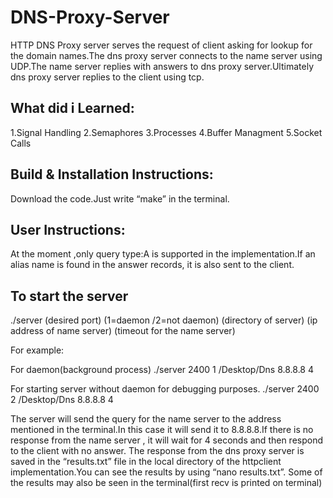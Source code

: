 DNS-Proxy-Server
================

HTTP DNS Proxy server serves the request of client asking for lookup for the domain names.The dns proxy server connects to the name server using UDP.The name server replies with answers to dns proxy server.Ultimately dns proxy server replies to the client using tcp.

What did i Learned:
-------------------
1.Signal Handling
2.Semaphores
3.Processes
4.Buffer Managment
5.Socket Calls


Build & Installation Instructions:
----------------------------------
Download the code.Just write “make” in the terminal.


User Instructions:
------------------

At the moment ,only query type:A is supported in the implementation.If an alias name is found in the
answer records, it is also sent to the client.

To start the server
-------------------
 
./server (desired port) (1=daemon /2=not daemon) (directory of server) (ip address of name server) (timeout for the name server)



For example:

For daemon(background process)
./server 2400 1 /Desktop/Dns 8.8.8.8 4

For starting server without daemon for debugging purposes.
./server 2400 2 /Desktop/Dns 8.8.8.8 4

The server will send the query for the name server to the address mentioned in the terminal.In this case
it will send it to 8.8.8.8.If there is no response from the name server , it will wait for 4 seconds and then
respond to the client with no answer.
The response from the dns proxy server is saved in the “results.txt” file in the local directory of the
httpclient implementation.You can see the results by using “nano results.txt”.
Some of the results may also be seen in the terminal(first recv is printed on terminal)

